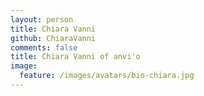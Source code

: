 ```yaml
---
layout: person
title: Chiara Vanni
github: ChiaraVanni
comments: false
title: Chiara Vanni of anvi'o
image:
  feature: /images/avatars/bio-chiara.jpg
---
```

